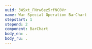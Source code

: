 ```yaml
---
uuid: 3WSxt_FNrw6ez5rfNC0Vr
name: War Special Operation BarChart
stepstart: 1
stepend: 2
component: BarChart
body_en: .
body_ru: .
---
```

